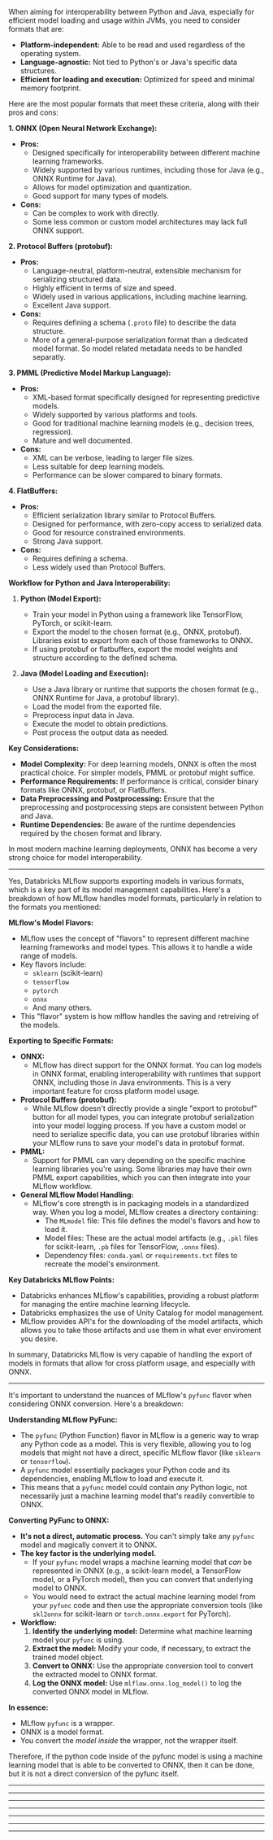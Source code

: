 When aiming for interoperability between Python and Java, especially for efficient model loading and usage within JVMs, you need to consider formats that are:

* **Platform-independent:** Able to be read and used regardless of the operating system.
* **Language-agnostic:** Not tied to Python's or Java's specific data structures.
* **Efficient for loading and execution:** Optimized for speed and minimal memory footprint.

Here are the most popular formats that meet these criteria, along with their pros and cons:

**1. ONNX (Open Neural Network Exchange):**

* **Pros:**
    * Designed specifically for interoperability between different machine learning frameworks.
    * Widely supported by various runtimes, including those for Java (e.g., ONNX Runtime for Java).
    * Allows for model optimization and quantization.
    * Good support for many types of models.
* **Cons:**
    * Can be complex to work with directly.
    * Some less common or custom model architectures may lack full ONNX support.

**2. Protocol Buffers (protobuf):**

* **Pros:**
    * Language-neutral, platform-neutral, extensible mechanism for serializing structured data.
    * Highly efficient in terms of size and speed.
    * Widely used in various applications, including machine learning.
    * Excellent Java support.
* **Cons:**
    * Requires defining a schema (``.proto`` file) to describe the data structure.
    * More of a general-purpose serialization format than a dedicated model format. So model related metadata needs to be handled separatly.

**3. PMML (Predictive Model Markup Language):**

* **Pros:**
    * XML-based format specifically designed for representing predictive models.
    * Widely supported by various platforms and tools.
    * Good for traditional machine learning models (e.g., decision trees, regression).
    * Mature and well documented.
* **Cons:**
    * XML can be verbose, leading to larger file sizes.
    * Less suitable for deep learning models.
    * Performance can be slower compared to binary formats.

**4. FlatBuffers:**

* **Pros:**
    * Efficient serialization library similar to Protocol Buffers.
    * Designed for performance, with zero-copy access to serialized data.
    * Good for resource constrained environments.
    * Strong Java support.
* **Cons:**
    * Requires defining a schema.
    * Less widely used than Protocol Buffers.

**Workflow for Python and Java Interoperability:**

1.  **Python (Model Export):**
    * Train your model in Python using a framework like TensorFlow, PyTorch, or scikit-learn.
    * Export the model to the chosen format (e.g., ONNX, protobuf). Libraries exist to export from each of those frameworks to ONNX.
    * If using protobuf or flatbuffers, export the model weights and structure according to the defined schema.

2.  **Java (Model Loading and Execution):**
    * Use a Java library or runtime that supports the chosen format (e.g., ONNX Runtime for Java, a protobuf library).
    * Load the model from the exported file.
    * Preprocess input data in Java.
    * Execute the model to obtain predictions.
    * Post process the output data as needed.

**Key Considerations:**

* **Model Complexity:** For deep learning models, ONNX is often the most practical choice. For simpler models, PMML or protobuf might suffice.
* **Performance Requirements:** If performance is critical, consider binary formats like ONNX, protobuf, or FlatBuffers.
* **Data Preprocessing and Postprocessing:** Ensure that the preprocessing and postprocessing steps are consistent between Python and Java.
* **Runtime Dependencies:** Be aware of the runtime dependencies required by the chosen format and library.

In most modern machine learning deployments, ONNX has become a very strong choice for model interoperability.

____________________________________________________________________________________________________________________________________________________________________________________________________________________________________
Yes, Databricks MLflow supports exporting models in various formats, which is a key part of its model management capabilities. Here's a breakdown of how MLflow handles model formats, particularly in relation to the formats you mentioned:

**MLflow's Model Flavors:**

* MLflow uses the concept of "flavors" to represent different machine learning frameworks and model types. This allows it to handle a wide range of models.
* Key flavors include:
    * `sklearn` (scikit-learn)
    * `tensorflow`
    * `pytorch`
    * `onnx`
    * And many others.
* This "flavor" system is how mlflow handles the saving and retreiving of the models.

**Exporting to Specific Formats:**

* **ONNX:**
    * MLflow has direct support for the ONNX format. You can log models in ONNX format, enabling interoperability with runtimes that support ONNX, including those in Java environments. This is a very important feature for cross platform model usage.
* **Protocol Buffers (protobuf):**
    * While MLflow doesn't directly provide a single "export to protobuf" button for all model types, you can integrate protobuf serialization into your model logging process. If you have a custom model or need to serialize specific data, you can use protobuf libraries within your MLflow runs to save your model's data in protobuf format.
* **PMML:**
    * Support for PMML can vary depending on the specific machine learning libraries you're using. Some libraries may have their own PMML export capabilities, which you can then integrate into your MLflow workflow.
* **General MLflow Model Handling:**
    * MLflow's core strength is in packaging models in a standardized way. When you log a model, MLflow creates a directory containing:
        * The `MLmodel` file: This file defines the model's flavors and how to load it.
        * Model files: These are the actual model artifacts (e.g., `.pkl` files for scikit-learn, `.pb` files for TensorFlow, `.onnx` files).
        * Dependency files: `conda.yaml` or `requirements.txt` files to recreate the model's environment.

**Key Databricks MLflow Points:**

* Databricks enhances MLflow's capabilities, providing a robust platform for managing the entire machine learning lifecycle.
* Databricks emphasizes the use of Unity Catalog for model management.
* MLflow provides API's for the downloading of the model artifacts, which allows you to take those artifacts and use them in what ever enviroment you desire.

In summary, Databricks MLflow is very capable of handling the export of models in formats that allow for cross platform usage, and especially with ONNX.
____________________________________________________________________________________________________________________________________________________________________________________________________________________________________
It's important to understand the nuances of MLflow's `pyfunc` flavor when considering ONNX conversion. Here's a breakdown:

**Understanding MLflow PyFunc:**

* The `pyfunc` (Python Function) flavor in MLflow is a generic way to wrap any Python code as a model. This is very flexible, allowing you to log models that might not have a direct, specific MLflow flavor (like `sklearn` or `tensorflow`).
* A `pyfunc` model essentially packages your Python code and its dependencies, enabling MLflow to load and execute it.
* This means that a `pyfunc` model could contain *any* Python logic, not necessarily just a machine learning model that's readily convertible to ONNX.

**Converting PyFunc to ONNX:**

* **It's not a direct, automatic process.** You can't simply take any `pyfunc` model and magically convert it to ONNX.
* **The key factor is the underlying model.**
    * If your `pyfunc` model wraps a machine learning model that *can* be represented in ONNX (e.g., a scikit-learn model, a TensorFlow model, or a PyTorch model), then you can convert that underlying model to ONNX.
    * You would need to extract the actual machine learning model from your `pyfunc` code and then use the appropriate conversion tools (like `skl2onnx` for scikit-learn or `torch.onnx.export` for PyTorch).
* **Workflow:**
    1.  **Identify the underlying model:** Determine what machine learning model your `pyfunc` is using.
    2.  **Extract the model:** Modify your code, if necessary, to extract the trained model object.
    3.  **Convert to ONNX:** Use the appropriate conversion tool to convert the extracted model to ONNX format.
    4.  **Log the ONNX model:** Use `mlflow.onnx.log_model()` to log the converted ONNX model in MLflow.

**In essence:**

* MLflow `pyfunc` is a wrapper.
* ONNX is a model format.
* You convert the *model inside* the wrapper, not the wrapper itself.

Therefore, if the python code inside of the pyfunc model is using a machine learning model that is able to be converted to ONNX, then it can be done, but it is not a direct conversion of the pyfunc itself.

____________________________________________________________________________________________________________________________________________________________________________________________________________________________________
____________________________________________________________________________________________________________________________________________________________________________________________________________________________________
____________________________________________________________________________________________________________________________________________________________________________________________________________________________________
____________________________________________________________________________________________________________________________________________________________________________________________________________________________________
____________________________________________________________________________________________________________________________________________________________________________________________________________________________________
____________________________________________________________________________________________________________________________________________________________________________________________________________________________________
____________________________________________________________________________________________________________________________________________________________________________________________________________________________________